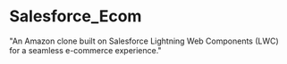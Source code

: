 # Salesforce_Ecom
"An Amazon clone built on Salesforce Lightning Web Components (LWC) for a seamless e-commerce experience."
